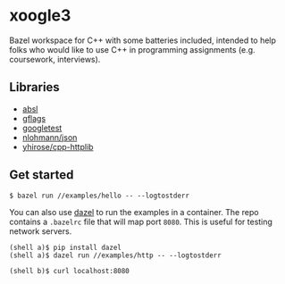 # xoogle3

Bazel workspace for C++ with some batteries included, intended to help folks
who would like to use C++ in programming assignments (e.g. coursework,
interviews).

## Libraries

* [absl](https://abseil.io/)
* [gflags](https://github.com/gflags/gflags/tree/v2.2.2)
* [googletest](https://github.com/google/googletest)
* [nlohmann/json](https://github.com/nlohmann/json/tree/v3.9.1)
* [yhirose/cpp-httplib](https://github.com/yhirose/cpp-httplib/tree/v0.8.6)

## Get started

```
$ bazel run //examples/hello -- --logtostderr
```

You can also use [dazel](https://github.com/nadirizr/dazel) to run the examples
in a container. The repo contains a `.bazelrc` file that will map port `8080`.
This is useful for testing network servers.

```
(shell a)$ pip install dazel
(shell a)$ dazel run //examples/http -- --logtostderr
```
```
(shell b)$ curl localhost:8080
```
